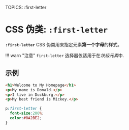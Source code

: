 TOPICS: :first-letter

# CSS 伪类: `:first-letter`

**`:first-letter`** CSS 伪类用来指定元素**第一个字母**的样式。

!!! warn "注意"
    `first-letter` 选择器仅适用于在*块级元素*中.

## 示例

```html
<h1>Welcome to My Homepage</h1>
<p>My name is Donald.</p>
<p>I live in Duckburg.</p>
<p>My best friend is Mickey.</p>
```

```css
p:first-letter {
  font-size:200%;
  color:#8A2BE2;
}
```
